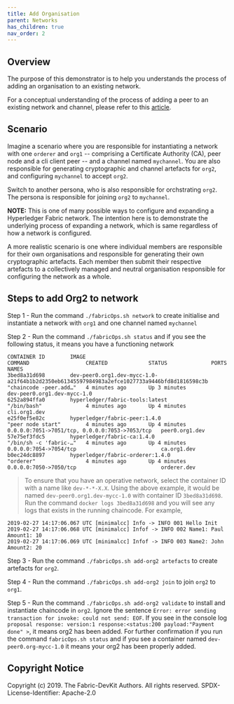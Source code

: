 ```yaml
---
title: Add Organisation
parent: Networks
has_children: true
nav_order: 2
---
```


## Overview

The purpose of this demonstrator is to help you understands the process of adding an organisation to an existing network.

For a conceptual understanding of the process of adding a peer to an existing network and channel, please refer to this [article](https://medium.com/@kctheservant/add-a-new-organization-on-existing-hyperledger-fabric-network-2c9e303955b2).

## Scenario

Imagine a scenario where you are responsible for instantiating a network with one `orderer` and `org1` -- comprising a Certificate Authority (CA), peer node and a cli client peer -- and a channel named `mychannel`. You are also responsible for generating cryptographic and channel artefacts for `org2`, and configuring `mychannel` to accept `org2`.

Switch to another persona, who is also responsible for orchstrating `org2`. The persona is responsible for joining `org2` to `mychannel`.

**NOTE:** This is one of many possible ways to configure and expanding a Hyperledger Fabric network. The intention here is to demonstrate the underlying process of expanding a network, which is same regardless of how a network is configured.

A more realistic scenario is one where individual members are responsible for their own organisations and responsible for generating their own cryptographic artefacts. Each member then submit their respective artefacts to a collectively managed and neutral organisation responsible for configuring the network as a whole.

## Steps to add Org2 to network

Step 1 - Run the command `./fabricOps.sh network` to create initialise and instantiate a network with `org1` and one channel named `mychannel`

Step 2 - Run the command `./fabricOps.sh status` and if you see the following status, it means you have a functioning network

```shell
CONTAINER ID        IMAGE                                                                                          COMMAND                  CREATED             STATUS              PORTS                                            NAMES
3bed8a31d698        dev-peer0.org1.dev-mycc-1.0-a21f64b1b2d2350eb61345597984983a2efce1027733a9446bfd8d1816598c3b   "chaincode -peer.add…"   4 minutes ago       Up 3 minutes                                                         dev-peer0.org1.dev-mycc-1.0
6252a894ffa0        hyperledger/fabric-tools:latest                                                                "/bin/bash"              4 minutes ago       Up 4 minutes                                                         cli.org1.dev
e25f0ef5e82c        hyperledger/fabric-peer:1.4.0                                                                  "peer node start"        4 minutes ago       Up 4 minutes        0.0.0.0:7051->7051/tcp, 0.0.0.0:7053->7053/tcp   peer0.org1.dev
57e75ef3fdc5        hyperledger/fabric-ca:1.4.0                                                                    "/bin/sh -c 'fabric-…"   4 minutes ago       Up 4 minutes        0.0.0.0:7054->7054/tcp                           ca.org1.dev
b0ec24dc8897        hyperledger/fabric-orderer:1.4.0                                                               "orderer"                4 minutes ago       Up 4 minutes        0.0.0.0:7050->7050/tcp                           orderer.dev
```

> To ensure that you have an operative network, select the container ID with a name like `dev-*-*-X.X`. Using the above example, it would be
> named `dev-peer0.org1.dev-mycc-1.0` with container ID `3bed8a31d698`. Run the command `docker logs 3bed8a31d698` and you will see any logs
> that exists in the running chaincode. For example,

```shell
2019-02-27 14:17:06.067 UTC [minimalcc] Info -> INFO 001 Hello Init
2019-02-27 14:17:06.068 UTC [minimalcc] Infof -> INFO 002 Name1: Paul Amount1: 10
2019-02-27 14:17:06.069 UTC [minimalcc] Infof -> INFO 003 Name2: John Amount2: 20
```

Step 3 - Run the command `./fabricOps.sh add-org2 artefacts` to create artefacts for `org2`.

Step 4 - Run the command `./fabricOps.sh add-org2 join` to join `org2` to `org1`.

Step 5 - Run the command `./fabricOps.sh add-org2 validate` to install and instantiate chaincode in `org2`. Ignore the sentence `Error: error sending transaction for invoke: could not send: EOF`. If you see in the console log `proposal response: version:1 response:<status:200 payload:"Payment done" >`, it means org2 has been added. For further confirmation if you run the command `fabricOps.sh status` and if you see a container named `dev-peer0.org-mycc-1.0` it means your org2 has been properly added.

## Copyright Notice

Copyright (c) 2019. The Fabric-DevKit Authors. All rights reserved.
SPDX-License-Identifier: Apache-2.0
